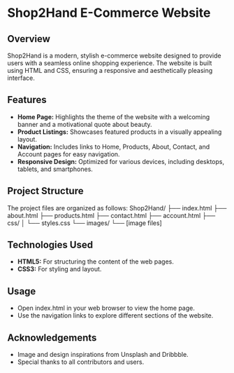 # Shop2Hand E-Commerce Website

## Overview
Shop2Hand is a modern, stylish e-commerce website designed to provide users with a seamless online shopping experience. The website is built using HTML and CSS, ensuring a responsive and aesthetically pleasing interface.

## Features
- **Home Page:** Highlights the theme of the website with a welcoming banner and a motivational quote about beauty.
- **Product Listings:** Showcases featured products in a visually appealing layout.
- **Navigation:** Includes links to Home, Products, About, Contact, and Account pages for easy navigation.
- **Responsive Design:** Optimized for various devices, including desktops, tablets, and smartphones.

## Project Structure
The project files are organized as follows:
Shop2Hand/
├── index.html
├── about.html
├── products.html
├── contact.html
├── account.html
├── css/
│ └── styles.css
└── images/
└── [image files]

## Technologies Used
- **HTML5:** For structuring the content of the web pages.
- **CSS3:** For styling and layout.

## Usage
- Open index.html in your web browser to view the home page.
- Use the navigation links to explore different sections of the website.

## Acknowledgements
- Image and design inspirations from Unsplash and Dribbble.
- Special thanks to all contributors and users.
